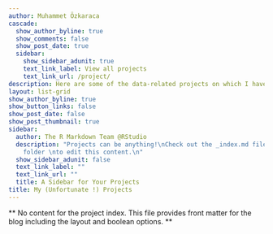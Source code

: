 ```yaml
---
author: Muhammet Özkaraca
cascade:
  show_author_byline: true
  show_comments: false
  show_post_date: true
  sidebar:
    show_sidebar_adunit: true
    text_link_label: View all projects
    text_link_url: /project/
description: Here are some of the data-related projects on which I have previously worked. Yet, I still did not give up, and my goal is to finish them, hopefully, at some point in the future.
layout: list-grid
show_author_byline: true
show_button_links: false
show_post_date: false
show_post_thumbnail: true
sidebar:
  author: The R Markdown Team @RStudio
  description: "Projects can be anything!\nCheck out the _index.md file in the /project
    folder \nto edit this content.\n"
  show_sidebar_adunit: false
  text_link_label: ""
  text_link_url: ""
  title: A Sidebar for Your Projects
title: My (Unfortunate !) Projects
---
```


** No content for the project index. This file provides front matter for the blog including the layout and boolean options. **
